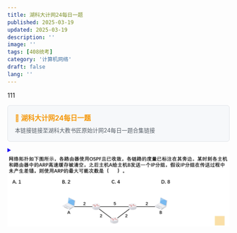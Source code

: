 ```yaml
---
title: 湖科大计网24每日一题
published: 2025-03-19
updated: 2025-03-19
description: ''
image: ''
tags: [408统考]
category: '计算机网络'
draft: false 
lang: ''
---
```


111

<!-- 基础版（适配Markdown渲染环境） -->
<div style="
    border: 1px solid #e1e4e8;
    border-radius: 6px;
    padding: 16px;
    margin: 10px 0;
    background: #f6f8fa;
    transition: all 0.2s;
">
  <a href="https://space.bilibili.com/360996402/lists/3912452?type=season" target="_blank" style="
      text-decoration: none;
      color: inherit;
      display: block;
  ">
    <h3 style="
        margin: 0 0 8px 0;
        color:rgb(245, 151, 9);
        font-size: 1.1em;
    ">📘 湖科大计网24每日一题</h3>
    <p style="
        margin: 0;
        color: #586069;
        font-size: 0.9em;
    ">本链接链接至湖科大教书匠原始计网24每日一题合集链接</p>
  </a>
</div>

<details style="color: darkred;">
  <summary style="cursor: pointer; color:rgb(27, 6, 247);"> 
  <img src="https://raw.githubusercontent.com/MRchenyuheng/Blog_Pic_Bed/main/NET/20250320173812873.png"/>
  </summary>
  <div style="padding: 10px; border: 1px solid #ccc; margin-top: 5px;">
  1
  </div>
</details>
